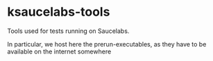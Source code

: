# ksaucelabs-tools

Tools used for tests running on Saucelabs.

In particular, we host here the prerun-executables, as they have to be available on the internet somewhere


